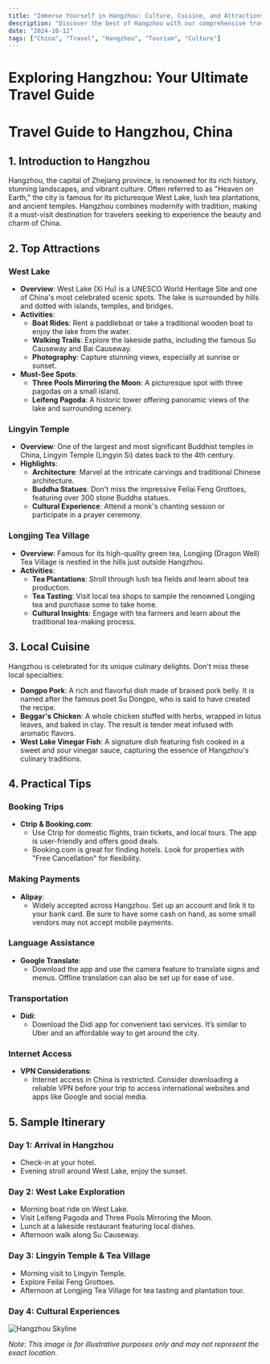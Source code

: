 ```yaml
---
title: "Immerse Yourself in Hangzhou: Culture, Cuisine, and Attractions"
description: "Discover the best of Hangzhou with our comprehensive travel guide. Explore top attractions, savor local cuisine, and get insider tips for an unforgettable Chinese adventure."
date: "2024-10-12"
tags: ["China", "Travel", "Hangzhou", "Tourism", "Culture"]
---
```


# Exploring Hangzhou: Your Ultimate Travel Guide

# Travel Guide to Hangzhou, China

## 1. Introduction to Hangzhou
Hangzhou, the capital of Zhejiang province, is renowned for its rich history, stunning landscapes, and vibrant culture. Often referred to as "Heaven on Earth," the city is famous for its picturesque West Lake, lush tea plantations, and ancient temples. Hangzhou combines modernity with tradition, making it a must-visit destination for travelers seeking to experience the beauty and charm of China.

## 2. Top Attractions

### West Lake
- **Overview**: West Lake (Xi Hu) is a UNESCO World Heritage Site and one of China's most celebrated scenic spots. The lake is surrounded by hills and dotted with islands, temples, and bridges.
- **Activities**:
  - **Boat Rides**: Rent a paddleboat or take a traditional wooden boat to enjoy the lake from the water.
  - **Walking Trails**: Explore the lakeside paths, including the famous Su Causeway and Bai Causeway.
  - **Photography**: Capture stunning views, especially at sunrise or sunset.
- **Must-See Spots**:
  - **Three Pools Mirroring the Moon**: A picturesque spot with three pagodas on a small island.
  - **Leifeng Pagoda**: A historic tower offering panoramic views of the lake and surrounding scenery.

### Lingyin Temple
- **Overview**: One of the largest and most significant Buddhist temples in China, Lingyin Temple (Lingyin Si) dates back to the 4th century.
- **Highlights**:
  - **Architecture**: Marvel at the intricate carvings and traditional Chinese architecture.
  - **Buddha Statues**: Don't miss the impressive Feilai Feng Grottoes, featuring over 300 stone Buddha statues.
  - **Cultural Experience**: Attend a monk's chanting session or participate in a prayer ceremony.
  
### Longjing Tea Village
- **Overview**: Famous for its high-quality green tea, Longjing (Dragon Well) Tea Village is nestled in the hills just outside Hangzhou.
- **Activities**:
  - **Tea Plantations**: Stroll through lush tea fields and learn about tea production.
  - **Tea Tasting**: Visit local tea shops to sample the renowned Longjing tea and purchase some to take home.
  - **Cultural Insights**: Engage with tea farmers and learn about the traditional tea-making process.

## 3. Local Cuisine
Hangzhou is celebrated for its unique culinary delights. Don't miss these local specialties:

- **Dongpo Pork**: A rich and flavorful dish made of braised pork belly. It is named after the famous poet Su Dongpo, who is said to have created the recipe.
- **Beggar's Chicken**: A whole chicken stuffed with herbs, wrapped in lotus leaves, and baked in clay. The result is tender meat infused with aromatic flavors.
- **West Lake Vinegar Fish**: A signature dish featuring fish cooked in a sweet and sour vinegar sauce, capturing the essence of Hangzhou's culinary traditions.

## 4. Practical Tips

### Booking Trips
- **Ctrip & Booking.com**: 
  - Use Ctrip for domestic flights, train tickets, and local tours. The app is user-friendly and offers good deals.
  - Booking.com is great for finding hotels. Look for properties with "Free Cancellation" for flexibility.

### Making Payments
- **Alipay**: 
  - Widely accepted across Hangzhou. Set up an account and link it to your bank card. Be sure to have some cash on hand, as some small vendors may not accept mobile payments.

### Language Assistance
- **Google Translate**: 
  - Download the app and use the camera feature to translate signs and menus. Offline translation can also be set up for ease of use.

### Transportation
- **Didi**: 
  - Download the Didi app for convenient taxi services. It’s similar to Uber and an affordable way to get around the city.

### Internet Access
- **VPN Considerations**: 
  - Internet access in China is restricted. Consider downloading a reliable VPN before your trip to access international websites and apps like Google and social media.

## 5. Sample Itinerary

### Day 1: Arrival in Hangzhou
- Check-in at your hotel.
- Evening stroll around West Lake, enjoy the sunset.

### Day 2: West Lake Exploration
- Morning boat ride on West Lake.
- Visit Leifeng Pagoda and Three Pools Mirroring the Moon.
- Lunch at a lakeside restaurant featuring local dishes.
- Afternoon walk along Su Causeway.

### Day 3: Lingyin Temple & Tea Village
- Morning visit to Lingyin Temple.
- Explore Feilai Feng Grottoes.
- Afternoon at Longjing Tea Village for tea tasting and plantation tour.

### Day 4: Cultural Experiences

<img src="https://source.unsplash.com/1600x900/?Hangzhou,cityscape" alt="Hangzhou Skyline" loading="lazy">

*Note: This image is for illustrative purposes only and may not represent the exact location.*

